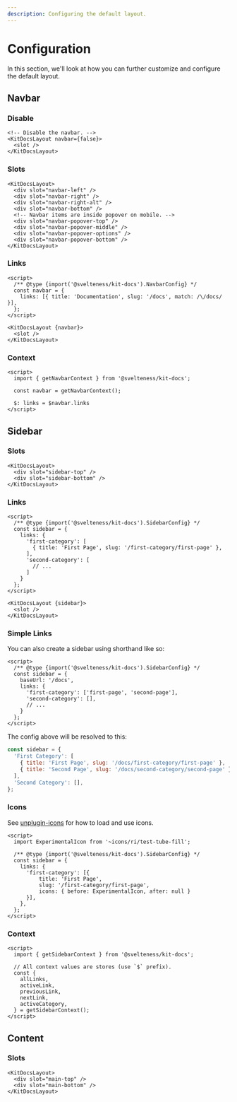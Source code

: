 ```yaml
---
description: Configuring the default layout.
---
```


# Configuration

In this section, we'll look at how you can further customize and configure the default layout.

## Navbar

### Disable

```svelte
<!-- Disable the navbar. -->
<KitDocsLayout navbar={false}>
  <slot />
</KitDocsLayout>
```

### Slots

```svelte
<KitDocsLayout>
  <div slot="navbar-left" />
  <div slot="navbar-right" />
  <div slot="navbar-right-alt" />
  <div slot="navbar-bottom" />
  <!-- Navbar items are inside popover on mobile. -->
  <div slot="navbar-popover-top" />
  <div slot="navbar-popover-middle" />
  <div slot="navbar-popover-options" />
  <div slot="navbar-popover-bottom" />
</KitDocsLayout>
```

### Links

```svelte copyHighlight{2-5}
<script>
  /** @type {import('@svelteness/kit-docs').NavbarConfig} */
  const navbar = {
    links: [{ title: 'Documentation', slug: '/docs', match: /\/docs/ }],
  };
</script>

<KitDocsLayout {navbar}>
  <slot />
</KitDocsLayout>
```

### Context

```svelte copy
<script>
  import { getNavbarContext } from '@svelteness/kit-docs';

  const navbar = getNavbarContext();

  $: links = $navbar.links
</script>
```

## Sidebar

### Slots

```svelte
<KitDocsLayout>
  <div slot="sidebar-top" />
  <div slot="sidebar-bottom" />
</KitDocsLayout>
```

### Links

```svelte copyHighlight{2-12}
<script>
  /** @type {import('@svelteness/kit-docs').SidebarConfig} */
  const sidebar = {
    links: {
      'first-category': [
        { title: 'First Page', slug: '/first-category/first-page' },
      ],
      'second-category': [
        // ...
      ]
    }
  };
</script>

<KitDocsLayout {sidebar}>
  <slot />
</KitDocsLayout>
```

### Simple Links

You can also create a sidebar using shorthand like so:

```svelte copy
<script>
  /** @type {import('@svelteness/kit-docs').SidebarConfig} */
  const sidebar = {
    baseUrl: '/docs',
    links: {
      'first-category': ['first-page', 'second-page'],
      'second-category': [],
      // ...
    }
  };
</script>
```

The config above will be resolved to this:

```js
const sidebar = {
  'First Category': [
    { title: 'First Page', slug: '/docs/first-category/first-page' },
    { title: 'Second Page', slug: '/docs/second-category/second-page' },
  ],
  'Second Category': [],
};
```

### Icons

See [unplugin-icons](https://github.com/antfu/unplugin-icons) for how to load and use icons.

```svelte copy
<script>
  import ExperimentalIcon from '~icons/ri/test-tube-fill';

  /** @type {import('@svelteness/kit-docs').SidebarConfig} */
  const sidebar = {
    links: {
      'first-category': [{
          title: 'First Page',
          slug: '/first-category/first-page',
          icons: { before: ExperimentalIcon, after: null }
      }],
    },
  };
</script>
```

### Context

```svelte copy
<script>
  import { getSidebarContext } from '@svelteness/kit-docs';

  // All context values are stores (use `$` prefix).
  const {
    allLinks,
    activeLink,
    previousLink,
    nextLink,
    activeCategory,
  } = getSidebarContext();
</script>
```

## Content

### Slots

```svelte
<KitDocsLayout>
  <div slot="main-top" />
  <div slot="main-bottom" />
</KitDocsLayout>
```
